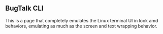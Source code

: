 ## BugTalk CLI

This is a page that completely emulates the Linux terminal UI in look amd behaviors, emulating as much as the screen and text wrapping behavior.
